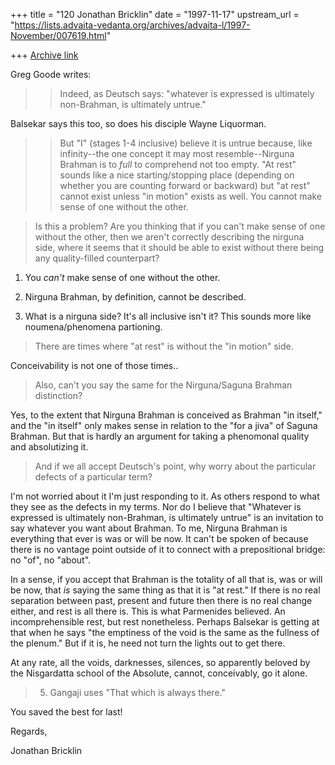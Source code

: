 +++
title = "120 Jonathan Bricklin"
date = "1997-11-17"
upstream_url = "https://lists.advaita-vedanta.org/archives/advaita-l/1997-November/007619.html"

+++
[Archive link](https://lists.advaita-vedanta.org/archives/advaita-l/1997-November/007619.html)

Greg Goode writes:

>>Indeed, as Deutsch says:  "whatever is expressed is
>>ultimately non-Brahman, is ultimately untrue."

Balsekar says this too, so does his disciple Wayne Liquorman.

>>But "I" (stages 1-4
>>inclusive) believe it is untrue because, like infinity--the one concept
it
>>may most resemble--Nirguna Brahman is to *full* to comprehend not too
>>empty.   "At rest" sounds like a nice starting/stopping place (depending
on
>>whether you are counting forward or backward) but "at rest" cannot exist
>>unless "in motion" exists as well.  You cannot make sense of one without
>>the other.

>Is this a problem?  Are you thinking that if you can't make sense of one
>without the other, then we aren't correctly describing the nirguna side,
>where it seems that it should be able to exist without there being any
>quality-filled counterpart?

1.  You *can't* make sense of one without the other.

2.  Nirguna Brahman, by definition, cannot be described.

3.  What is a nirguna side?  It's all inclusive isn't it?  This sounds more
like noumena/phenomena partioning.

 >There are times where "at rest" is without the
>"in motion" side.

Conceivability is not one of those times..


 >Also, can't you say the same for the Nirguna/Saguna Brahman distinction?

Yes, to the extent that Nirguna Brahman is conceived as Brahman "in
itself," and the "in itself" only makes sense in relation to the "for a
jiva" of  Saguna Brahman.  But that is hardly an argument for taking a
phenomonal quality and absolutizing it.


>And if we all accept Deutsch's point, why worry about the particular
defects of a
>particular term?

I'm not worried about it I'm just responding to it.  As others respond to
what they see as the defects in my terms.
Nor do I believe that   "Whatever is expressed is
ultimately non-Brahman, is ultimately untrue" is an invitation to
say whatever you want about Brahman.  To me, Nirguna Brahman is everything
that
ever is was or will be now.  It can't be spoken of because there is no
vantage
point outside of it to connect with a prepositional bridge:  no "of", no
"about".

 In a sense, if you accept that Brahman is the totality of all that is, was
or will be now,
that *is* saying the same thing as that it is "at rest."  If  there is no
real separation between
past, present and future then
there is no real change either, and rest is all there is.  This is what
Parmenides believed.  An
incomprehensible rest, but rest nonetheless.  Perhaps Balsekar is getting
at that when he says
"the emptiness of the void is the same  as the fullness of the plenum."
But if it is, he need not turn the lights out to get there.

At any rate, all the voids, darknesses, silences, so apparently
beloved by the Nisgardatta school of the Absolute, cannot, conceivably, go
it alone.


>5. Gangaji uses "That which is always there."


You saved the best for last!



Regards,


Jonathan Bricklin

